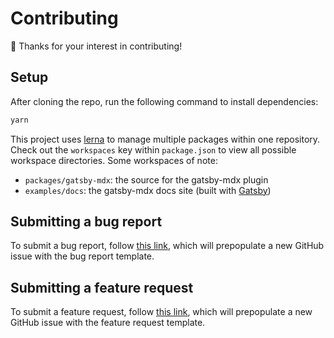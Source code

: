 # Contributing

🙏 Thanks for your interest in contributing!

## Setup

After cloning the repo, run the following command to install dependencies:

```sh
yarn
```

This project uses [lerna](https://github.com/lerna/lerna) to manage
multiple packages within one repository. Check out the `workspaces`
key within `package.json` to view all possible workspace
directories. Some workspaces of note:

- `packages/gatsby-mdx`: the source for the gatsby-mdx plugin
- `examples/docs`: the gatsby-mdx docs site (built with [Gatsby](https://next.gatsbyjs.org/))

## Submitting a bug report

To submit a bug report, follow [this
link](https://github.com/ChristopherBiscardi/gatsby-mdx/issues/new?template=bug_report.md),
which will prepopulate a new GitHub issue with the bug report
template.

## Submitting a feature request

To submit a feature request, follow [this
link](https://github.com/ChristopherBiscardi/gatsby-mdx/issues/new?template=feature_request.md),
which will prepopulate a new GitHub issue with the feature request
template.

